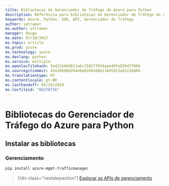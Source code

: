```yaml
---
title: Bibliotecas do Gerenciador de Tráfego do Azure para Python
description: Referência para bibliotecas do Gerenciador de Tráfego do Azure para Python
keywords: Azure, Python, SDK, API, Gerenciador de Tráfego
author: sptramer
ms.author: sttramer
manager: douge
ms.date: 07/10/2017
ms.topic: article
ms.prod: azure
ms.technology: azure
ms.devlang: python
ms.service: multiple
ms.openlocfilehash: 3e411b60d821a6c15017f034aee49fe556477084
ms.sourcegitcommit: 434186988284e0a8268a9de11645912a81226d6b
ms.translationtype: HT
ms.contentlocale: pt-BR
ms.lasthandoff: 05/29/2019
ms.locfileid: "66376726"
---
```

# <a name="azure-traffic-manager-libraries-for-python"></a>Bibliotecas do Gerenciador de Tráfego do Azure para Python

## <a name="install-the-libraries"></a>Instalar as bibliotecas

### <a name="management"></a>Gerenciamento

```bash
pip install azure-mgmt-trafficmanager
```

> [!div class="nextstepaction"]
> [Explorar as APIs de gerenciamento](/python/api/overview/azure/trafficmanager/management)
